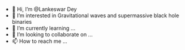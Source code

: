 - 👋 Hi, I’m @Lankeswar Dey
- 👀 I’m interested in Gravitational waves and supermassive black hole binaries
- 🌱 I’m currently learning ...
- 💞️ I’m looking to collaborate on ...
- 📫 How to reach me ...

<!---
lanky441/lanky441 is a ✨ special ✨ repository because its `README.md` (this file) appears on your GitHub profile.
You can click the Preview link to take a look at your changes.
--->
